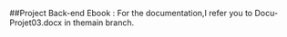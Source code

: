 ##Project Back-end Ebook :
For the documentation,I refer you to Docu-Projet03.docx in themain branch.
